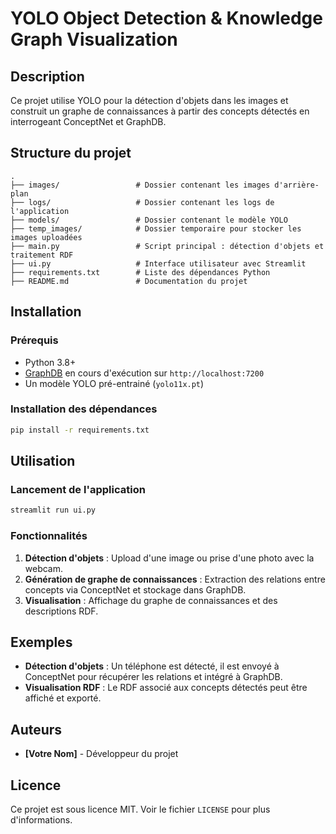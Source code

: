 # YOLO Object Detection & Knowledge Graph Visualization

## Description

Ce projet utilise YOLO pour la détection d'objets dans les images et construit un graphe de connaissances à partir des concepts détectés en interrogeant ConceptNet et GraphDB.

## Structure du projet

```
.
├── images/                 # Dossier contenant les images d'arrière-plan
├── logs/                   # Dossier contenant les logs de l'application
├── models/                 # Dossier contenant le modèle YOLO
├── temp_images/            # Dossier temporaire pour stocker les images uploadées
├── main.py                 # Script principal : détection d'objets et traitement RDF
├── ui.py                   # Interface utilisateur avec Streamlit
├── requirements.txt        # Liste des dépendances Python
├── README.md               # Documentation du projet
```

## Installation

### Prérequis

- Python 3.8+
- [GraphDB](https://www.ontotext.com/products/graphdb/) en cours d'exécution sur `http://localhost:7200`
- Un modèle YOLO pré-entrainé (`yolo11x.pt`)

### Installation des dépendances

```bash
pip install -r requirements.txt
```

## Utilisation

### Lancement de l'application

```bash
streamlit run ui.py
```

### Fonctionnalités

1. **Détection d'objets** : Upload d'une image ou prise d'une photo avec la webcam.
2. **Génération de graphe de connaissances** : Extraction des relations entre concepts via ConceptNet et stockage dans GraphDB.
3. **Visualisation** : Affichage du graphe de connaissances et des descriptions RDF.

## Exemples

- **Détection d'objets** : Un téléphone est détecté, il est envoyé à ConceptNet pour récupérer les relations et intégré à GraphDB.
- **Visualisation RDF** : Le RDF associé aux concepts détectés peut être affiché et exporté.

## Auteurs

- **[Votre Nom]** - Développeur du projet

## Licence

Ce projet est sous licence MIT. Voir le fichier `LICENSE` pour plus d'informations.
